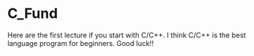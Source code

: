 # C_Fund
Here are the first lecture if you start with C/C++.
I think C/C++ is the best language program for beginners.
Good luck!!
